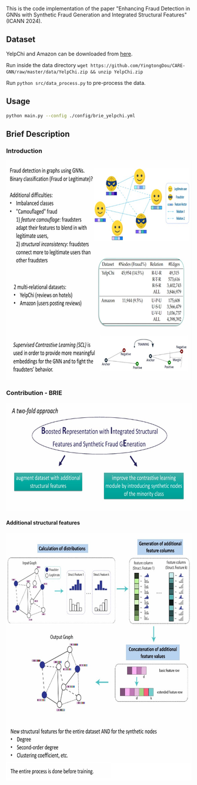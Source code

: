 This is the code implementation of the paper "Enhancing Fraud Detection in GNNs with
Synthetic Fraud Generation and Integrated Structural Features" (ICANN 2024).

## Dataset

YelpChi and Amazon can be downloaded from [here](https://github.com/YingtongDou/CARE-GNN/tree/master/data).

Run inside the data directory `wget https://github.com/YingtongDou/CARE-GNN/raw/master/data/YelpChi.zip && unzip YelpChi.zip` 

Run `python src/data_process.py` to pre-process the data.


## Usage

```sh
python main.py --config ./config/brie_yelpchi.yml
```

## Brief Description

### Introduction
<img src="images/intro.jpg" alt="Intro" width="709" height="595"/>

### Contribution - BRIE
<img src="images/contribution.jpg" alt="contribution" width="693" height="295"/>

#### Additional structural features
<img src="images/additional_features.jpg" alt="additional" width="692" height="672"/>